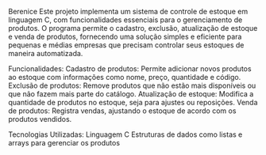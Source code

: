 

Berenice
Este projeto implementa um sistema de controle de estoque em linguagem C, com funcionalidades essenciais para o gerenciamento de produtos. 
O programa permite o cadastro, exclusão, atualização de estoque e venda de produtos, fornecendo uma solução simples e eficiente para pequenas e médias empresas que precisam controlar seus estoques de maneira automatizada.

Funcionalidades:
Cadastro de produtos: Permite adicionar novos produtos ao estoque com informações como nome, preço, quantidade e código.
Exclusão de produtos: Remove produtos que não estão mais disponíveis ou que não fazem mais parte do catálogo.
Atualização de estoque: Modifica a quantidade de produtos no estoque, seja para ajustes ou reposições.
Venda de produtos: Registra vendas, ajustando o estoque de acordo com os produtos vendidos.

Tecnologias Utilizadas:
Linguagem C
Estruturas de dados como listas e arrays para gerenciar os produtos
